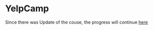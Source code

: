 # YelpCamp

Since there was Update of the couse, the progress will continue [here](https://github.com/doublest/wdb20)

